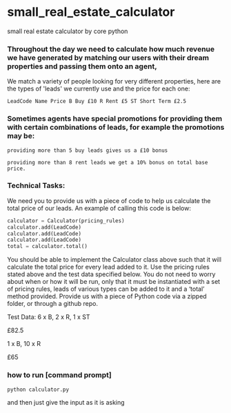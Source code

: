 # small_real_estate_calculator
small real estate calculator by core python

### Throughout the day we need to calculate how much revenue we have generated by matching our users with their dream properties and passing them onto an agent,
We match a variety of people looking for very different properties, here are the types of 'leads' we currently use and the price for each one:

`LeadCode Name Price
B Buy £10
R Rent £5
ST Short Term £2.5`

### Sometimes agents have special promotions for providing them with certain combinations of leads, for example the promotions may be:

`providing more than 5 buy leads gives us a £10 bonus`

`providing more than 8 rent leads we get a 10% bonus on total base price.`

### Technical Tasks:

We need you to provide us with a piece of code to help us calculate the total price of our
leads. An example of calling this code is below:


```python
calculator = Calculator(pricing_rules)
calculator.add(LeadCode)
calculator.add(LeadCode)
calculator.add(LeadCode)
total = calculator.total()
```


You should be able to implement the Calculator class above such that it will calculate the
total price for every lead added to it.
Use the pricing rules stated above and the test data specified below.
You do not need to worry about when or how it will be run, only that it must be instantiated
with a set of pricing rules, leads of various types can be added to it and a ‘total’ method
provided.
Provide us with a piece of ​ Python​ code via a zipped folder, or through a github repo.


Test Data:
6 x B, 2 x R, 1 x ST

£82.5

1 x B, 10 x R

£65

### how to run [command prompt]

`python calculator.py`

and then just give the input as it is asking
